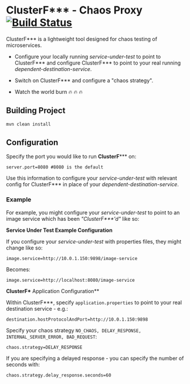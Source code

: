 # ClusterF*** - Chaos Proxy [![Build Status](https://travis-ci.org/AndyMacDroo/clusterf-chaos-proxy.svg?branch=master)](https://travis-ci.org/AndyMacDroo/clusterf-chaos-proxy)

ClusterF*** is a lightweight tool designed for chaos testing of microservices. 

* Configure your locally running _service-under-test_ to point to ClusterF*** and configure ClusterF*** to point to your real running _dependent-destination-service_. 

* Switch on ClusterF*** and configure a "chaos strategy".

* Watch the world burn :fire: :fire: :fire:

## Building Project ##

```sh
mvn clean install
```

## Configuration ##

Specify the port you would like to run **ClusterF***\** on:

```properties
server.port=8080 #8080 is the default
```

Use this information to configure your _service-under-test_ with relevant config for ClusterF*** in place of your _dependent-destination-service_.

### Example ###
For example, you might configure your _service-under-test_ to point to an image service which has been _"ClusterF***'d"_ like so:

**Service Under Test Example Configuration**

If you configure your _service-under-test_ with properties files, they might change like so:

```properties
image.service=http://10.0.1.150:9898/image-service
```

Becomes:
```properties
image.service=http://localhost:8080/image-service
```

**ClusterF\*** Application Configuration**

Within ClusterF***, specify `application.properties` to point to your real destination service - e.g.:

```properties
destination.hostProtocolAndPort=http://10.0.1.150:9898
```
Specify your chaos strategy `NO_CHAOS, DELAY_RESPONSE, INTERNAL_SERVER_ERROR, BAD_REQUEST`:

```properties
chaos.strategy=DELAY_RESPONSE
```

If you are specifying a delayed response - you can specify the number of seconds with:

```properties
chaos.strategy.delay_response.seconds=60
```